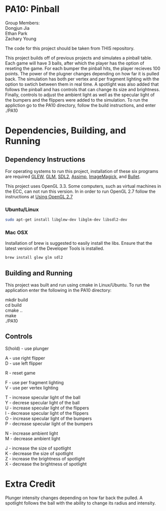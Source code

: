 # PA10: Pinball
Group Members:  
Dongjun Jia  
Ethan Park  
Zachary Young 

The code for this project should be taken from THIS repository. 

This project builds off of previous projects and simulates a pinball table. Each game will have 3 balls, after which the player has the option of reseting the game. For each bumper the pinball hits, the player recieves 100 points. The power of the plugner changes depending on how far it is pulled back. The simulation has both per vertex and per fragment lighting with the option to swtich between them in real time. A spotlight was also added that follows the pinball and has controls that can change its size and brightness. Finally, controls to adjust the ambient light as well as the specular light of the bumpers and the flippers were added to the simulation. To run the appliction go to the PA10 directory, follow the build instructions, and enter ./PA10

# Dependencies, Building, and Running

## Dependency Instructions
For operating systems to run this project, installation of these six programs are required [GLEW](http://glew.sourceforge.net/), [GLM](http://glm.g-truc.net/0.9.7/index.html), [SDL2](https://wiki.libsdl.org/Tutorials), [Assimp](http://assimp.sourceforge.net/main_downloads.html), [ImageMagick](https://sourceforge.net/projects/imagemagick/), and [Bullet](https://pybullet.org/wordpress/).

This project uses OpenGL 3.3. Some computers, such as virtual machines in the ECC, can not run this version. In in order to run OpenGL 2.7 follow the instructions at [Using OpenGL 2.7](https://github.com/HPC-Vis/computer-graphics/wiki/Using-OpenGL-2.7)

### Ubuntu/Linux
```bash
sudo apt-get install libglew-dev libglm-dev libsdl2-dev
```

### Mac OSX
Installation of brew is suggested to easily install the libs. Ensure that the latest version of the Developer Tools is installed.
```bash
brew install glew glm sdl2
```

## Building and Running
This project was built and run using cmake in Linux/Ubuntu. To run the application enter the following in the PA10 directory:

mkdir build  
cd build  
cmake ..  
make  
./PA10 

## Controls
S(hold)	- use plunger  

A	- use right flipper  
D	- use left flipper  

R	- reset game

F 	- use per fragment lighting  
V 	- use per vertex lighting  

T 	- increase specular light of the ball  
Y 	- decrese specular light of the ball  
U 	- increase specular light of the flippers  
I 	- decrease specular light of the flippers  
O 	- increase specular light of the bumpers  
P 	- decrease specular light of the bumpers  

N 	- increase ambient light  
M 	- decrease ambient light  

J 	- increase the size of spotlight  
K 	- decrease the size of spotlight  
Z 	- increase the brightness of spotlight  
X 	- decrease the brightness of spotlight  

# Extra Credit
Plunger intensity changes depending on how far back the pulled. A spotlight follows the ball with the ability to change its radius and intensity.

